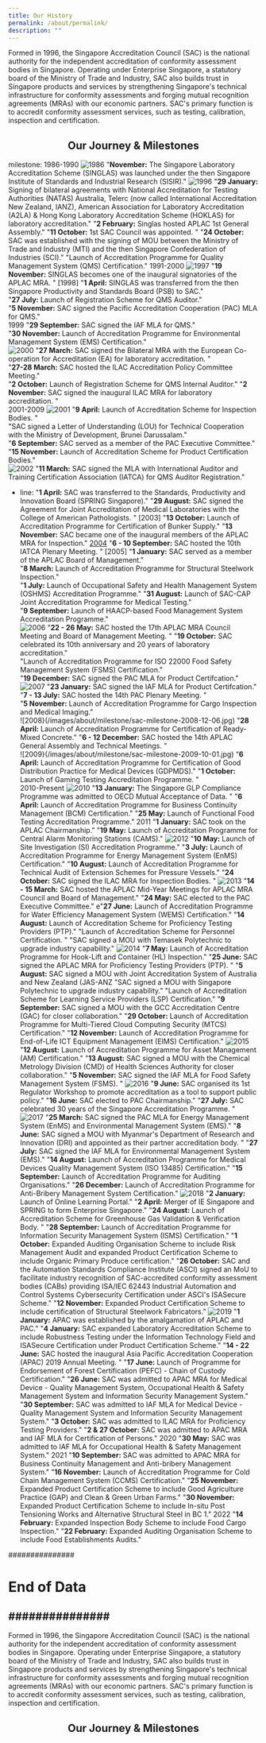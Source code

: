 ```yaml
---
title: Our History
permalink: /about/permalink/
description: ""
---
```

Formed in 1996, the Singapore Accreditation Council (SAC) is the national authority for the independent accreditation of conformity assessment bodies in Singapore. Operating under Enterprise Singapore, a statutory board of the Ministry of Trade and Industry, SAC also builds trust in Singapore products and services by strengthening Singapore's technical infrastructure for conformity assessments and forging mutual recognition agreements (MRAs) with our economic partners. SAC's primary function is to accredit conformity assessment services, such as testing, calibration, inspection and certification.

  
## **<center>Our Journey &amp; Milestones</center>**

milestone:
1986-1990
![1986](/images/about/milestone/sac-milestone-1986-11.jpg)
"<b>November:</b> The Singapore Laboratory Accreditation Scheme (SINGLAS) was launched under the then Singapore Institute of Standards and Industrial Research (SISIR)."
![1996](/mages/about/milestone/sac-milestone-1996-10-11.jpg)
"<b>29 January:</b> Signing of bilateral agreements with National Accreditation for Testing Authorities (NATAS) Australia, Telerc (now called International Accreditation New Zealand, IANZ), American Association for Laboratory Accreditation (A2LA) &amp; Hong Kong Laboratory Accreditation Scheme (HOKLAS) for laboratory accreditation."
"<b>2 February:</b> Singlas hosted APLAC 1st General Assembly."
"<b>11 October:</b> 1st SAC Council was appointed. <span class="milestone-arrow"></span>"
"<b>24 October:</b> SAC was established with the signing of MOU between the Ministry of Trade and Industry (MTI) and the then Singapore Confederation of Industries (SCI)."
"Launch of Accreditation Programme for Quality Management System (QMS) Certification."
1991-2000
![1997](/images/about/milestone/sac-milestone-1997-11-19.jpg)
"<b>19 November:</b> SINGLAS becomes one of the inaugural signatories of the APLAC MRA. <span class="milestone-arrow"></span>" 
[1998]
"<b>1 April:</b> SINGLAS was transferred from the then Singapore Productivity and Standards Board (PSB) to SAC."  
"<b>27 July:</b> Launch of Registration Scheme for QMS Auditor."  
"<b>5 November:</b> SAC signed the Pacific Accreditation Cooperation (PAC) MLA for QMS."  
1999
"<b>29 September:</b> SAC signed the IAF MLA for QMS."  
"<b>30 November:</b> Launch of Accreditation Programme for Environmental Management System (EMS) Certification."     
![2000](images/about/milestone/sac-milestone-2000-03-27-and-2000-11-02.jpg)
"<b>27 March:</b> SAC signed the Bilateral MRA with the European Co-operation for Accreditation (EA) for laboratory accreditation. <span class="milestone-arrow"></span>"  
"<b>27-28 March:</b> SAC hosted the ILAC Accreditation Policy Committee Meeting."  
"<b>2 October:</b> Launch of Registration Scheme for QMS Internal Auditor." 
"<b>2 November:</b> SAC signed the inaugural ILAC MRA for laboratory accreditation. <span class="milestone-arrow"></span>"  
 2001-2009
![2001](/mages/about/milestone/sac-milestone-2001-04-09.jpg)
"<b>9 April:</b> Launch of Accreditation Scheme for Inspection Bodies. <span class="milestone-arrow"></span>"  
"SAC signed a Letter of Understanding (LOU) for Technical Cooperation with the Ministry of Development, Brunei Darussalam."  
"<b>6 September:</b> SAC served as a member of the PAC Executive Committee."  
"<b>15 November:</b> Launch of Accreditation Scheme for Product Certification Bodies."    
![2002](/images/about/milestone/sac-milestone-2002-08-29.jpg)
"<b>11 March:</b> SAC signed the MLA with International Auditor and Training Certification Association (IATCA) for QMS Auditor Registration."
  - line: "<b>1 April:</b> SAC was transferred to the Standards, Productivity and Innovation Board (SPRING Singapore)." 
"<b>29 August:</b> SAC signed the Agreement for Joint Accreditation of Medical Laboratories with the College of American Pathologists. <span class="milestone-arrow"></span>" 
[2003]
"<b>13 October:</b> Launch of Accreditation Programme for Certification of Bunker Supply."
 "<b>13 November:</b> SAC became one of the inaugural members of the APLAC MRA for Inspection."
[2004](/images/about/milestone/sac-milestone-2004-10-06.jpg)
"<b>6 - 10 September:</b> SAC hosted the 10th IATCA Plenary Meeting. <span class="milestone-arrow"></span>"
[2005]
"<b>1 January:</b> SAC served as a member of the APLAC Board of Management."    
"<b>8 March:</b> Launch of Accreditation Programme for Structural Steelwork Inspection."   
"<b>1 July:</b> Launch of Occupational Safety and Health Management System (OSHMS) Accreditation Programme." 
"<b>31 August:</b> Launch of SAC-CAP Joint Accreditation Programme for Medical Testing."    
"<b>9 September:</b> Launch of HAACP-based Food Management System Accreditation Programme."    
![2006](/images/about/milestone/sac-milestone-2006-05-22.jpg)
"<b>22 - 26 May:</b> SAC hosted the 17th APLAC MRA Council Meeting and Board of Management Meeting. <span class="milestone-arrow"></span>"
"<b>19 October:</b> SAC celebrated its 10th anniversary and 20 years of laboratory accreditation."   
"Launch of Accreditation Programme for ISO 22000 Food Safety Management System (FSMS) Certification."   
"<b>19 December:</b> SAC signed the PAC MLA for Product Certifcation."   
![2007](/images/about/milestone/sac-milestone-2007-07-11.jpg)
"<b>23 January:</b> SAC signed the IAF MLA for Product Certifcation."
"<b>7 - 13 July:</b> SAC hosted the 14th PAC Plenary Meeting. <span class="milestone-arrow"></span>"   
"<b>5 November:</b> Launch of Accreditation Programme for Cargo Inspection and Medical Imaging."  
![2008}(/images/about/milestone/sac-milestone-2008-12-06.jpg)
"<b>28 April:</b> Launch of Accreditation Programme for Certification of Ready-Mixed Concrete."
"<b>6 - 12 December:</b> SAC hosted the 14th APLAC General Assembly and Technical Meetings. <span class="milestone-arrow"></span>"   
![2009}(/images/about/milestone/sac-milestone-2009-10-01.jpg)
“<b>6 April:</b> Launch of Accreditation Programme for Certification of Good Distribution Practice for Medical Devices (GDPMDS)."
"<b>1 October:</b> Launch of Gaming Testing Accreditation Programme. <span class="milestone-arrow"></span>"      
2010-Present
![2010](/images/about/milestone/sac-milestone-2010-01-13.jpg)
"<b>13 January:</b> The Singapore GLP Compliance Programme was admitted to OECD Mutual Acceptance of Data. <span class="milestone-arrow"></span>"
"<b>6 April:</b> Launch of Accreditation Programme for Business Continuity Management (BCM) Certification."
"<b>25 May:</b> Launch of Functional Food Testing Accreditation Programme."
2011
"<b>1 January:</b> SAC took on the APLAC Chairmanship."
"<b>19 May:</b> Launch of Accreditation Programme for Central Alarm Monitoring Stations (CAMS)."
![2012](images/about/milestone/sac-milestone-2012-10-24.jpg)
"<b>10 May:</b> Launch of Site Investigation (SI) Accreditation Programme."
"<b>3 July:</b> Launch of Accreditation Programme for Energy Management System (EnMS) Certification."
"<b>10 August:</b> Launch of Accreditation Programme for Technical Audit of Extension Schemes for Pressure Vessels."
"<b>24 October:</b> SAC signed the ILAC MRA for Inspection Bodies. <span class="milestone-arrow"></span>"
![2013](/images/about/milestone/sac-milestone-2013-08-14.jpg)
"<b>14 - 15 March:</b> SAC hosted the APLAC Mid-Year Meetings for APLAC MRA Council and Board of Management."
"<b>24 May:</b> SAC elected to the PAC Executive Committee."
e"<b>27 June:</b> Launch of Accreditation Programme for Water Efficiency Management System (WEMS) Certification."
"<b>14 August:</b> Launch of Accreditation Scheme for Proficiency Testing Providers (PTP)."
"Launch of Accreditation Scheme for Personnel Certification. <span class="milestone-arrow"></span>"
"SAC signed a MOU with Temasek Polytechnic to upgrade industry capability."
![2014](/images/press-release/photos/APLAC-pic3.jpg)
"<b>7 May:</b> Launch of Accreditation Programme for Hook-Lift and Container (HL) Inspection."
"<b>25 June:</b> SAC signed the APLAC MRA for Proficiency Testing Providers (PTP). <span class="milestone-arrow"></span>"
"<b>5 August:</b> SAC signed a MOU with Joint Accreditation System of Australia and New Zealand (JAS-ANZ
"SAC signed a MOU with Singapore Polytechnic to upgrade industry capability."
"Launch of Accreditation Scheme for Learning Service Providers (LSP) Certification."
"<b>9 September:</b> SAC signed a MOU with the GCC Accreditation Centre (GAC) for closer collaboration."
"<b>29 October:</b> Launch of Accreditation Programme for Multi-Tiered Cloud Computing Security (MTCS) Certification."
"<b>12 November:</b> Launch of Accreditation Programme for End-of-Life ICT Equipment Management (EIMS) Certification."
![2015](/images/about/milestone/sac-milestone-2015-11-05.jpg)
"<b>12 August:</b> Launch of Accreditation Programme for Asset Management (AM) Certification."
"<b>13 August:</b> SAC signed a MOU with the Chemical Metrology Division (CMD) of Health Sciences Authority for closer collaboration."
"<b>5 November:</b> SAC signed the IAF MLA for Food Safety Management System (FSMS). <span class="milestone-arrow"></span>"
![2016](/images/press-release/photos/Quality-and-Standards-Dinner.jpg)
"<b>9 June:</b> SAC organised its 1st Regulator Workshop to promote accreditation as a tool to support public policy."
"<b>16 June:</b> SAC elected to PAC Chairmanship."
"<b>27 July:</b> SAC celebrated 30 years of the Singapore Accreditation Programme. <span class="milestone-arrow"></span>"    
![2017](/images/press-release/photos/Myanmar-MOU.png)
"<b>25 March:</b> SAC signed the PAC MLA for Energy Management System (EnMS) and Environmental Management System (EMS)."
"<b>8 June:</b> SAC signed a MOU with Myanmar's Department of Research and Innovation (DRI) and appointed as their partner accreditation body. <span class="milestone-arrow"></span>"
"<b>27 July:</b> SAC signed the IAF MLA for Environmental Management System (EMS)."
"<b>14 August:</b> Launch of Accreditation Programme for Medical Devices Quality Management System (ISO 13485) Certification."
"<b>15 September:</b> Launch of Accreditation Programme for Auditing Organisations."
"<b>26 December:</b> Launch of Accreditation Programme for Anti-Bribery Management System Certification."
![2018](/images/about/milestone/sac-milestone-2018-08-24.jpg)
"<b>2 January:</b> Launch of Online Learning Portal."
"<b>2 April:</b> Merger of IE Singapore and SPRING to form Enterprise Singapore."
"<b>24 August:</b> Launch of Accreditation Scheme for Greenhouse Gas Validation &amp; Verification Body. <span class="milestone-arrow"></span>"
"<b>28 September:</b> Launch of Accreditation Programme for Information Security Management System (ISMS) Certification."
"<b>1 October:</b> Expanded Auditing Organisation Scheme to include Risk Management Audit and expanded Product Certification Scheme to include Organic Primary Produce certification."
"<b>26 October:</b> SAC and the Automation Standards Compliance Institute (ASCI) signed an MoU to facilitate industry recognition of SAC-accredited conformity assessment bodies (CABs) providing ISA/IEC 62443 Industrial Automation and Control Systems Cybersecurity Certification under ASCI's ISASecure Scheme." 
"<b>12 November:</b> Expanded Product Certification Scheme to include certification of Structural Steelwork Fabricators." 
![2019](/images/about/milestone/sac-milestone-2019-06-14.jpg)
"<b>1 January:</b> APAC was established by the amalgamation of APLAC and PAC."
"<b>4 January:</b> SAC expanded Laboratory Accreditation Scheme to include Robustness Testing under the Information Technology Field and ISASecure Certification under Product Certification Scheme."
"<b>14 - 22 June:</b> SAC hosted the inaugural Asia Pacific Accreditation Cooperation (APAC) 2019 Annual Meeting. <span class="milestone-arrow"></span>"
"<b>17 June:</b> Launch of Programme for Endorsement of Forest Certification (PEFC) - Chain of Custody Certification."
"<b>26 June:</b> SAC was admitted to APAC MRA for Medical Device - Quality Management System, Occupational Health &amp; Safety Management System and Information Security Management System."
"<b>30 September:</b> SAC was admitted to IAF MLA for Medical Device - Quality Management System and Information Security Management System."
"<b>3 October:</b> SAC was admitted to ILAC MRA for Proficiency Testing Providers."
"<b>2 &amp; 27 October:</b> SAC was admitted to APAC MRA and IAF MLA for Certification of Persons."
2020
"<b>30 May:</b> SAC was admitted to IAF MLA for Occupational Health &amp; Safety Management System."
2021
"<b>10 September:</b> SAC was admitted to APAC MRA for Business Continuity Management and Anti-bribery Management System."
"<b>16 November:</b> Launch of Accreditation Programme for Cold Chain Management System (CCMS) Certification."
"<b>25 November:</b> Expanded Product Certification Scheme to include Good Agriculture Practice (GAP) and Clean &amp; Green Urban Farms."
"<b>30 November:</b> Expanded Product Certification Scheme to include In-situ Post Tensioning Works and Alternative Structural Steel in BC 1."
2022
"<b>14 February:</b> Expanded Inspection Body Scheme to include Food Cargo Inspection."
"<b>22 February:</b> Expanded Auditing Organisation Scheme to include Food Establishments Audits."
     
###############
# End of Data #
###############
---

<!-- COMMENT: content of page starts here -->
Formed in 1996, the Singapore Accreditation Council (SAC) is the national authority for the independent accreditation of conformity assessment bodies in Singapore. Operating under Enterprise Singapore, a statutory board of the Ministry of Trade and Industry, SAC also builds trust in Singapore products and services by strengthening Singapore's technical infrastructure for conformity assessments and forging mutual recognition agreements (MRAs) with our economic partners. SAC's primary function is to accredit conformity assessment services, such as testing, calibration, inspection and certification.

## **<center>Our Journey &amp; Milestones</center>**

